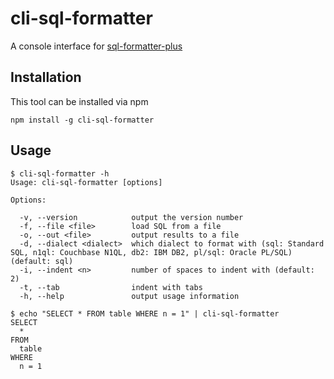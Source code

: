 # cli-sql-formatter

A console interface for [sql-formatter-plus](https://github.com/kufii/sql-formatter-plus)

## Installation

This tool can be installed via npm

```shell
npm install -g cli-sql-formatter
```

## Usage

```shell
$ cli-sql-formatter -h
Usage: cli-sql-formatter [options]

Options:

  -v, --version            output the version number
  -f, --file <file>        load SQL from a file
  -o, --out <file>         output results to a file
  -d, --dialect <dialect>  which dialect to format with (sql: Standard SQL, n1ql: Couchbase N1QL, db2: IBM DB2, pl/sql: Oracle PL/SQL) (default: sql)
  -i, --indent <n>         number of spaces to indent with (default: 2)
  -t, --tab                indent with tabs
  -h, --help               output usage information

$ echo "SELECT * FROM table WHERE n = 1" | cli-sql-formatter
SELECT
  *
FROM
  table
WHERE
  n = 1
```
